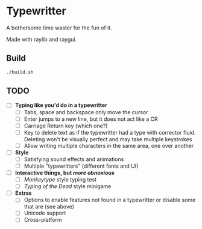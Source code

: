 # Typewritter

A bothersome time waster for the fun of it.

Made with raylib and raygui.

## Build

```bash
./build.sh
```

## TODO

- [ ] **Typing like you'd do in a typewritter**
  - [ ] Tabs, space and backspace only move the cursor
  - [ ] Enter jumps to a new line, but it does not act like a CR
  - [ ] Carriage Return key (which one?)
  - [ ] Key to delete text as if the typewritter had a type with corrector fluid. Deleting won't be visually perfect and may take multiple keystrokes
  - [ ] Allow writing multiple characters in the same area, one over another
- [ ] **Style**
  - [ ] Satisfying sound effects and animations
  - [ ] Multiple "typewritters" (different fonts and UI)
- [ ] **Interactive things, but *more obnoxious***
  - [ ] *Monkeytype* style typing test
  - [ ] *Typing of the Dead* style minigame
- [ ] **Extras**
  - [ ] Options to enable features not found in a typewritter or disable some that are (see above)
  - [ ] Unicode support
  - [ ] Cross-platform
